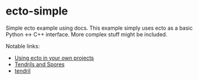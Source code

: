 # ecto-simple

Simple ecto example using docs. This example simply uses ecto as a basic Python <-> C++ interface.
More complex stuff might be included.

Notable links:

* [Using ecto in your own projects](http://plasmodic.github.io/ecto/ecto/usage/client_usage.html)
* [Tendrils and Spores](http://plasmodic.github.io/ecto/ecto/usage/tutorials/tendrils_spore.html)
* [tendril](http://plasmodic.github.io/ecto/ecto/reference/tendril.html#tendril-conversions)
